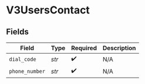 # V3UsersContact


## Fields

| Field              | Type               | Required           | Description        |
| ------------------ | ------------------ | ------------------ | ------------------ |
| `dial_code`        | *str*              | :heavy_check_mark: | N/A                |
| `phone_number`     | *str*              | :heavy_check_mark: | N/A                |